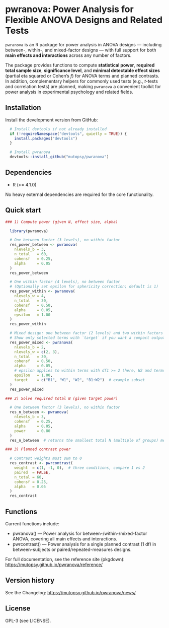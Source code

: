 # pwranova: Power Analysis for Flexible ANOVA Designs and Related Tests

`pwranova` is an R package for power analysis in ANOVA designs — including
between-, within-, and mixed-factor designs — with full support for both
**main effects and interactions** across any number of factors.

The package provides functions to compute **statistical power**, **required
total sample size**, **significance level**, and **minimal detectable
effect sizes** (partial eta squared or Cohen’s *f*) for ANOVA terms and
planned contrasts. In addition, complementary helpers for commonly used
tests (e.g., *t*-tests and correlation tests) are planned, making
`pwranova` a convenient toolkit for power analysis in experimental
psychology and related fields.

## Installation

Install the development version from GitHub:

```r
  # Install devtools if not already installed
  if (!requireNamespace("devtools", quietly = TRUE)) {
    install.packages("devtools")
  }

  # Install pwranova
  devtools::install_github("mutopsy/pwranova")
```

## Dependencies

- R (>= 4.1.0)

No heavy external dependencies are required for the core functionality.

## Quick start

```r
### 1) Compute power (given N, effect size, alpha)

  library(pwranova)

  # One between factor (3 levels), no within factor
  res_power_between <- pwranova(
    nlevels_b = 3,
    n_total   = 60,
    cohensf   = 0.25,
    alpha     = 0.05
  )
  res_power_between

  # One within factor (4 levels), no between factor
  # (Optionally set epsilon for sphericity correction; default is 1)
  res_power_within <- pwranova(
    nlevels_w = 4,
    n_total   = 30,
    cohensf   = 0.50,
    alpha     = 0.05,
    epsilon   = 1.00
  )
  res_power_within

  # Mixed design: one between factor (2 levels) and two within factors (2 and 3 levels)
  # Show only selected terms with `target` if you want a compact output
  res_power_mixed <- pwranova(
    nlevels_b = 2,
    nlevels_w = c(2, 3),
    n_total   = 30,
    cohensf   = 0.50,
    alpha     = 0.05,
    # epsilon applies to within terms with df1 >= 2 (here, W2 and terms including W2)
    epsilon   = 1.00,
    target    = c("B1", "W1", "W2", "B1:W2")  # example subset
  )
  res_power_mixed

### 2) Solve required total N (given target power)

  # One between factor (3 levels), no within factor
  res_n_between <- pwranova(
    nlevels_b = 3,
    cohensf   = 0.25,
    alpha     = 0.05,
    power     = 0.80
  )
  res_n_between  # returns the smallest total N (multiple of groups) meeting the target power

### 3) Planned contrast power

  # Contrast weights must sum to 0
  res_contrast <- pwrcontrast(
    weight  = c(1, -1, 0),  # three conditions, compare 1 vs 2
    paired  = FALSE,
    n_total = 60,
    cohensf = 0.25,
    alpha   = 0.05
  )
  res_contrast
```

## Functions

Current functions include:

- pwranova() — Power analysis for between-/within-/mixed-factor ANOVA, covering all main effects and interactions.
- pwrcontrast() — Power analysis for a single planned contrast (1 df) in between-subjects or paired/repeated-measures designs.

For full documentation, see the reference site (pkgdown):
https://mutopsy.github.io/pwranova/reference/

## Version history

See the Changelog:
https://mutopsy.github.io/pwranova/news/

## License

GPL-3 (see LICENSE).
